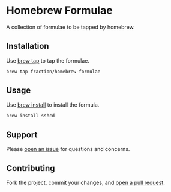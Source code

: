 Homebrew Formulae
=================

A collection of formulae to be tapped by homebrew.

## Installation

Use [brew tap](https://github.com/Homebrew/homebrew/blob/master/share/doc/homebrew/brew-tap.md) to tap the formulae.

```sh
brew tap fraction/homebrew-formulae
```

## Usage

Use [brew install](https://github.com/Homebrew/homebrew/blob/master/share/doc/homebrew/brew-tap.md) to install the formula.

```sh
brew install sshcd
```

## Support

Please [open an issue](https://github.com/fraction/homebrew-formulae/issues/new) for questions and concerns.

## Contributing

Fork the project, commit your changes, and [open a pull request](https://github.com/fraction/homebrew-formulae/compare/).
